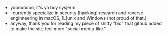 - yoooooooo, it's ya boy sysjerm
- I currently specialize in security [hacking] research and reverse enginneering in macOS, [L]unix and Windows (not proud of that.)
- anyway, thank you for reading my piece of shitty "bio" that github added to make the site feel more "social media-like."

<!---
sysjerm/sysjerm is a ✨ special ✨ repository because its `README.md` (this file) appears on your GitHub profile.
You can click the Preview link to take a look at your changes.
--->

